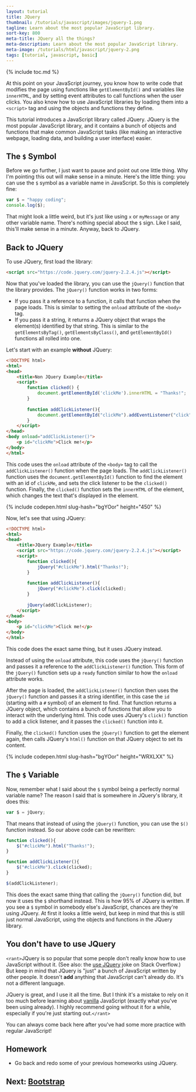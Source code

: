 ```yaml
---
layout: tutorial
title: JQuery
thumbnail: /tutorials/javascript/images/jquery-1.png
tagline: Learn about the most popular JavaScript library.
sort-key: 800
meta-title: JQuery all the things?
meta-description: Learn about the most popular JavaScript library.
meta-image: /tutorials/html/javascript/jquery-2.png
tags: [tutorial, javascript, basic]
---
```


{% include toc.md %}

At this point on your JavaScript journey, you know how to write code that modifies the page using functions like `getElementById()` and variables like `innerHTML`, and by setting event attributes to call functions when the user clicks. You also know how to use JavaScript libraries by loading them into a `<script>` tag and using the objects and functions they define.

This tutorial introduces a JavaScript library called JQuery. JQuery is the most popular JavaScript library, and it contains a bunch of objects and functions that make common JavaScript tasks (like making an interactive webpage, loading data, and building a user interface) easier.

## The `$` Symbol

Before we go further, I just want to pause and point out one little thing. Why I'm pointing this out will make sense in a minute. Here's the little thing: you can use the `$` symbol as a variable name in JavaScript. So this is completely fine:

```javascript
var $ = "happy coding";
console.log($);
```

That might look a little weird, but it's just like using `x` or `myMessage` or any other variable name. There's nothing special about the `$` sign. Like I said, this'll make sense in a minute. Anyway, back to JQuery.

## Back to JQuery

To use JQuery, first load the library:

```html
<script src="https://code.jquery.com/jquery-2.2.4.js"></script>
```

Now that you've loaded the library, you can use the `jQuery()` function that the library provides. The `jQuery()` function works in two forms:

- If you pass it a reference to a function, it calls that function when the page loads. This is similar to setting the `onload` attribute of the `<body>` tag.
- If you pass it a string, it returns a JQuery object that wraps the element(s) identified by that string. This is similar to the `getElementsByTag()`, `getElementsByClass()`, and `getElementById()` functions all rolled into one.

Let's start with an example **without** JQuery:

```html
<!DOCTYPE html>
<html>
<head>
	<title>Non JQuery Example</title>
	<script>
		function clicked() {
			document.getElementById('clickMe').innerHTML = "Thanks!";
		}
		
		function addClickListener(){
			document.getElementById("clickMe").addEventListener("click", clicked);
		}
	</script>
</head>
<body onload="addClickListener()">
	<p id="clickMe">Click me!</p>
</body>
</html>
```

This code uses the `onload` attribute of the `<body>` tag to call the `addClickListener()` function when the page loads. The `addClickListener()` function uses the `document.getElementById()` function to find the element with an id of `clickMe`, and sets the click listener to be the `clicked()` function. Finally, the `clicked()` function sets the `innerHTML` of the element, which changes the text that's displayed in the element.

{% include codepen.html slug-hash="bgYOor" height="450" %}

Now, let's see that using JQuery:

```html
<!DOCTYPE html>
<html>
<head>
	<title>JQuery Example</title>
	<script src="https://code.jquery.com/jquery-2.2.4.js"></script>
	<script>
		function clicked(){
			jQuery("#clickMe").html("Thanks!");
		}
	
		function addClickListener(){
			jQuery("#clickMe").click(clicked);
		}
		
		jQuery(addClickListener);
	</script>
</head>
<body>
	<p id="clickMe">Click me!</p>
</body>
</html>
```

This code does the exact same thing, but it uses JQuery instead.

Instead of using the `onload` attribute, this code uses the `jQuery()` function and passes it a reference to the `addClickListener()` function. This form of the `jQuery()` function sets up a `ready` function similar to how the `onload` attribute works.

After the page is loaded, the `addClickListener()` function then uses the `jQuery()` function and passes it a string identifier, in this case the `id` (starting with a `#` symbol) of an element to find. That function returns a JQuery object, which contains a bunch of functions that allow you to interact with the underlying html. This code uses JQuery's `click()` function to add a click listener, and it passes the `clicked()` function into it.

Finally, the `clicked()` function uses the `jQuery()` function to get the element again, then calls JQuery's `html()` function on that JQuery object to set its content.

{% include codepen.html slug-hash="bgYOor" height="WRXLXX" %}

## The `$` Variable

Now, remember what I said about the `$` symbol being a perfectly normal variable name? The reason I said that is somewhere in JQuery's library, it does this:

```javascript
var $ = jQuery;
```

That means that instead of using the `jQuery()` function, you can use the `$()` function instead. So our above code can be rewritten:

```javascript
function clicked(){
	$("#clickMe").html("Thanks!");
}

function addClickListener(){
	$("#clickMe").click(clicked);
}

$(addClickListener);
```

This does the exact same thing that calling the `jQuery()` function did, but now it uses the `$` shorthand instead. This is how 95% of JQuery is written. If you see a `$` symbol in somebody else's JavaScript, chances are they're using JQuery. At first it looks a little weird, but keep in mind that this is still just normal JavaScript, using the objects and functions in the JQuery library.

## You don't have to use JQuery

`<rant>`JQuery is so popular that some people don't really know how to use JavaScript without it. (See also: the [use JQuery](http://meta.stackexchange.com/a/19492/294611) joke on Stack Overflow.) But keep in mind that JQuery is "just" a bunch of JavaScript written by other people. It doesn't **add** anything that JavaScript can't already do. It's not a different language.

JQuery is great, and I use it all the time. But I think it's a mistake to rely on it too much before learning about [vanilla](https://en.wikipedia.org/wiki/Vanilla_software) JavaScript (exactly what you've been using already). I highly recommend going without it for a while, especially if you're just starting out.`</rant>`

You can always come back here after you've had some more practice with regular JavaScript!

## Homework

- Go back and redo some of your previous homeworks using JQuery.

## Next: [Bootstrap](/tutorials/javascript/bootstrap)
